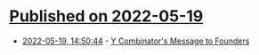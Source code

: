 # [Published on 2022-05-19](index.md)

* [2022-05-19, 14:50:44](https://news.ycombinator.com/item?id=31435407) - [Y Combinator's Message to Founders](https://twitter.com/refsrc/status/1527238287471292417)
